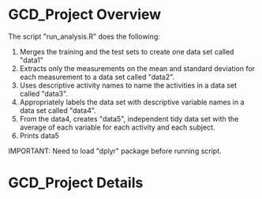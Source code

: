 # GCD_Project Overview

The script "run_analysis.R" does the following:
1. Merges the training and the test sets to create one data set called "data1"
2. Extracts only the measurements on the mean and standard deviation for each measurement to a data set called "data2". 
3. Uses descriptive activity names to name the activities in a data set called "data3".
4. Appropriately labels the data set with descriptive variable names in a data set called "data4". 
5. From the data4, creates "data5", independent tidy data set with the average of each variable for each activity and each subject.
6. Prints data5

IMPORTANT: Need to load "dplyr" package before running script.

# GCD_Project Details
